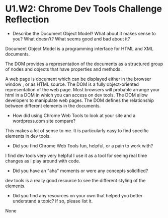 # U1.W2: Chrome Dev Tools Challenge Reflection

* Describe the Document Object Model? What about it makes sense to you? What doesn't? What seems good and bad about it?

Document Object Model is a programming interface for HTML  and XML documents. 

The DOM provides a representation of the documents as a structured group of nodes and objects that have properties and methods. 

A web page is  document which can be displayed either in the browser window , or as HTML  source. The DOM is a fully object-oriented representation of the web page. Most browsers will probable arrange your html in a DOM in which you can access on dev tools. The DOM allow developers to manipulate web pages. The DOM defines the relationship between different elements in the documents.

* How did using Chrome Web Tools to look at your site and a wordpress.com site compare?

This makes a lot of sense to me. It is particularly easy to find specific elements in dev tools.

* Did you find Chrome Web Tools fun, helpful, or a pain to work with?

I find dev tools very  very helpful I use it as a tool for seeing real time changes as I play around with code.

* Did you have an "aha" moments or were any concepts solidified?


dev tools is a really good resource to see the different styling of the elements. 

* Did you find any resources on your own that helped you better understand a topic? If so, please list it.

None